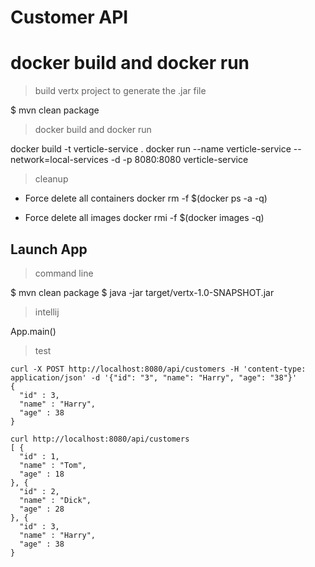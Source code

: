 # Customer API

# docker build and docker run

> build vertx project to generate the .jar file

$ mvn clean package

> docker build and docker run

docker build -t verticle-service .
docker run --name verticle-service --network=local-services -d -p 8080:8080 verticle-service

> cleanup

- Force delete all containers
docker rm -f $(docker ps -a -q)

- Force delete all images
docker rmi -f $(docker images -q)

## Launch App

> command line

$ mvn clean package
$ java -jar target/vertx-1.0-SNAPSHOT.jar

> intellij

App.main()

> test

```
curl -X POST http://localhost:8080/api/customers -H 'content-type: application/json' -d '{"id": "3", "name": "Harry", "age": "38"}'
{
  "id" : 3,
  "name" : "Harry",
  "age" : 38
}

curl http://localhost:8080/api/customers
[ {
  "id" : 1,
  "name" : "Tom",
  "age" : 18
}, {
  "id" : 2,
  "name" : "Dick",
  "age" : 28
}, {
  "id" : 3,
  "name" : "Harry",
  "age" : 38
}
```
